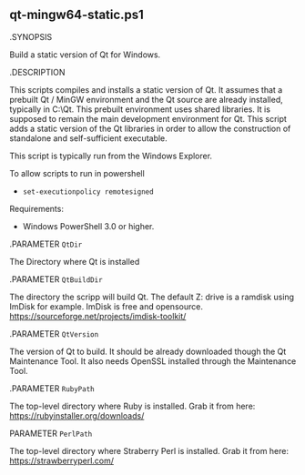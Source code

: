 ## qt-mingw64-static.ps1

 .SYNOPSIS

  Build a static version of Qt for Windows.

 .DESCRIPTION

  This scripts compiles and installs a static version of Qt.
  It assumes that a prebuilt Qt / MinGW environment and the Qt source are
  already installed, typically in C:\Qt. This prebuilt environment uses shared
  libraries. It is supposed to remain the main development environment for Qt.
  This script adds a static version of the Qt libraries in order to allow the
  construction of standalone and self-sufficient executable.

  This script is typically run from the Windows Explorer.

  To allow scripts to run in powershell
  - `set-executionpolicy remotesigned`

  Requirements:
  - Windows PowerShell 3.0 or higher.

 .PARAMETER `QtDir`

  The Directory where Qt is installed

 .PARAMETER `QtBuildDir`

  The directory the scripp will build Qt. The default Z: drive
  is a ramdisk using ImDisk for example. ImDisk is free and opensource.
  https://sourceforge.net/projects/imdisk-toolkit/

 .PARAMETER `QtVersion`

  The version of Qt to build. It should be already downloaded though the
  Qt Maintenance Tool. It also needs OpenSSL installed through the Maintenance Tool.

 .PARAMETER `RubyPath`

  The top-level directory where Ruby is installed.
  Grab it from here: https://rubyinstaller.org/downloads/

  PARAMETER `PerlPath`

  The top-level directory where Straberry Perl is installed.
  Grab it from here: https://strawberryperl.com/
